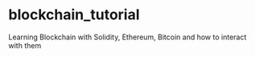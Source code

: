 # blockchain_tutorial
Learning Blockchain with Solidity, Ethereum, Bitcoin and how to interact with them
